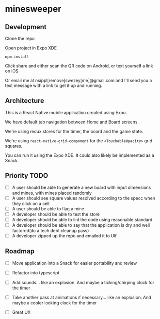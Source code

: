 # minesweeper

## Development

Clone the repo

Open project in Expo XDE

`npm install`

Click share and either scan the QR code on Android, or text yourself a link on iOS

Or email me at nsippl[remove]swezey[me]@gmail.com and I'll send you a text message with a link to get it up and running.

## Architecture
This is a React Native mobile application created using Expo.

We have default tab navigation between Home and Board screens.

We're using redux stores for the timer, the board and the game state.

We're using `react-native-grid-component` for the `<TouchableOpacity>` grid squares.

You can run it using the Expo XDE. It could also likely be implemented as a Snack.

## Priority TODO
- [ ] A user should be able to generate a new board with input dimensions and mines, with mines placed randomly
- [ ] A user should see square values resolved according to the specc when they click on a cell
- [ ] A user should be able to flag a mine
- [ ] A developer should be able to test the store
- [ ] A developer should be able to lint the code using reasonable standard
- [ ] A developer should be able to say that the application is dry and well factored(do a tech debt cleanup pass)
- [ ] A developer zipped up the repo and emailed it to Ulf

## Roadmap
- [ ] Move application into a Snack for easier portability and review
- [ ] Refactor into typescript
- [ ] Add sounds... like an explosion. And maybe a ticking/chirping clock for the timer
- [ ] Take another pass at animations if necessary... like an explosion. And maybe a cooler looking clock for the timer
- [ ] Great UX


